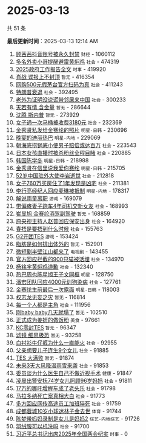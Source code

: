 # 2025-03-13

共 51 条


<!-- BEGIN -->

**最后更新时间**：2025-03-13 12:14 AM
1. [顾茜茜抖音账号被永久封禁](https://m.weibo.cn/search?containerid=100103type%3D1%26t%3D10%26q%3D%23%E9%A1%BE%E8%8C%9C%E8%8C%9C%E6%8A%96%E9%9F%B3%E8%B4%A6%E5%8F%B7%E8%A2%AB%E6%B0%B8%E4%B9%85%E5%B0%81%E7%A6%81%23&stream_entry_id=31&isnewpage=1&extparam=seat%3D1%26q%3D%2523%25E9%25A1%25BE%25E8%258C%259C%25E8%258C%259C%25E6%258A%2596%25E9%259F%25B3%25E8%25B4%25A6%25E5%258F%25B7%25E8%25A2%25AB%25E6%25B0%25B8%25E4%25B9%2585%25E5%25B0%2581%25E7%25A6%2581%2523%26stream_entry_id%3D31%26pos%3D0%26dgr%3D0%26flag%3D2%26filter_type%3Drealtimehot%26band_rank%3D1%26c_type%3D31%26lcate%3D5001%26realpos%3D1%26cate%3D5001%26display_time%3D1741796038%26pre_seqid%3D17417960383239241704857) `财经` - 1060112
2. [多名外卖小哥提醒避雷黄焖鸡](https://m.weibo.cn/search?containerid=100103type%3D1%26t%3D10%26q%3D%23%E5%A4%9A%E5%90%8D%E5%A4%96%E5%8D%96%E5%B0%8F%E5%93%A5%E6%8F%90%E9%86%92%E9%81%BF%E9%9B%B7%E9%BB%84%E7%84%96%E9%B8%A1%23&stream_entry_id=31&isnewpage=1&extparam=seat%3D1%26q%3D%2523%25E5%25A4%259A%25E5%2590%258D%25E5%25A4%2596%25E5%258D%2596%25E5%25B0%258F%25E5%2593%25A5%25E6%258F%2590%25E9%2586%2592%25E9%2581%25BF%25E9%259B%25B7%25E9%25BB%2584%25E7%2584%2596%25E9%25B8%25A1%2523%26stream_entry_id%3D31%26pos%3D1%26dgr%3D0%26flag%3D0%26filter_type%3Drealtimehot%26band_rank%3D2%26c_type%3D31%26lcate%3D5001%26realpos%3D2%26cate%3D5001%26display_time%3D1741796038%26pre_seqid%3D17417960383239241704857) `社会` - 474319
3. [2025政府工作报告全文](https://m.weibo.cn/search?containerid=100103type%3D1%26t%3D10%26q%3D%232025%E6%94%BF%E5%BA%9C%E5%B7%A5%E4%BD%9C%E6%8A%A5%E5%91%8A%E5%85%A8%E6%96%87%23&stream_entry_id=31&isnewpage=1&extparam=seat%3D1%26q%3D%25232025%25E6%2594%25BF%25E5%25BA%259C%25E5%25B7%25A5%25E4%25BD%259C%25E6%258A%25A5%25E5%2591%258A%25E5%2585%25A8%25E6%2596%2587%2523%26stream_entry_id%3D31%26pos%3D2%26dgr%3D0%26flag%3D0%26filter_type%3Drealtimehot%26band_rank%3D3%26c_type%3D31%26lcate%3D5001%26realpos%3D3%26cate%3D5001%26display_time%3D1741796038%26pre_seqid%3D17417960383239241704857) `时事` - 419920
4. [肖战 谍报上不封顶](https://m.weibo.cn/search?containerid=100103type%3D1%26t%3D10%26q%3D%E8%82%96%E6%88%98+%E8%B0%8D%E6%8A%A5%E4%B8%8A%E4%B8%8D%E5%B0%81%E9%A1%B6&stream_entry_id=31&isnewpage=1&extparam=seat%3D1%26q%3D%25E8%2582%2596%25E6%2588%2598%2520%25E8%25B0%258D%25E6%258A%25A5%25E4%25B8%258A%25E4%25B8%258D%25E5%25B0%2581%25E9%25A1%25B6%26stream_entry_id%3D31%26pos%3D3%26dgr%3D0%26flag%3D1%26filter_type%3Drealtimehot%26band_rank%3D4%26c_type%3D31%26lcate%3D5001%26realpos%3D4%26cate%3D5001%26display_time%3D1741796038%26pre_seqid%3D17417960383239241704857) `暂无` - 416354
5. [网购500元假茅台官方扫码为真](https://m.weibo.cn/search?containerid=100103type%3D1%26t%3D10%26q%3D%23%E7%BD%91%E8%B4%AD500%E5%85%83%E5%81%87%E8%8C%85%E5%8F%B0%E5%AE%98%E6%96%B9%E6%89%AB%E7%A0%81%E4%B8%BA%E7%9C%9F%23&stream_entry_id=31&isnewpage=1&extparam=seat%3D1%26q%3D%2523%25E7%25BD%2591%25E8%25B4%25AD500%25E5%2585%2583%25E5%2581%2587%25E8%258C%2585%25E5%258F%25B0%25E5%25AE%2598%25E6%2596%25B9%25E6%2589%25AB%25E7%25A0%2581%25E4%25B8%25BA%25E7%259C%259F%2523%26stream_entry_id%3D31%26pos%3D4%26dgr%3D0%26flag%3D1%26filter_type%3Drealtimehot%26band_rank%3D5%26c_type%3D31%26lcate%3D5001%26realpos%3D5%26cate%3D5001%26display_time%3D1741796038%26pre_seqid%3D17417960383239241704857) `社会` - 411243
6. [特朗普衰退](https://m.weibo.cn/search?containerid=100103type%3D1%26t%3D10%26q%3D%23%E7%89%B9%E6%9C%97%E6%99%AE%E8%A1%B0%E9%80%80%23&stream_entry_id=31&isnewpage=1&extparam=seat%3D1%26q%3D%2523%25E7%2589%25B9%25E6%259C%2597%25E6%2599%25AE%25E8%25A1%25B0%25E9%2580%2580%2523%26stream_entry_id%3D31%26pos%3D5%26dgr%3D0%26flag%3D2%26filter_type%3Drealtimehot%26band_rank%3D6%26c_type%3D31%26lcate%3D5001%26realpos%3D6%26cate%3D5001%26display_time%3D1741796038%26pre_seqid%3D17417960383239241704857) `社会` - 392495
7. [老外为证明没说谎带邻居来中国](https://m.weibo.cn/search?containerid=100103type%3D1%26t%3D10%26q%3D%23%E8%80%81%E5%A4%96%E4%B8%BA%E8%AF%81%E6%98%8E%E6%B2%A1%E8%AF%B4%E8%B0%8E%E5%B8%A6%E9%82%BB%E5%B1%85%E6%9D%A5%E4%B8%AD%E5%9B%BD%23&stream_entry_id=31&isnewpage=1&extparam=seat%3D1%26q%3D%2523%25E8%2580%2581%25E5%25A4%2596%25E4%25B8%25BA%25E8%25AF%2581%25E6%2598%258E%25E6%25B2%25A1%25E8%25AF%25B4%25E8%25B0%258E%25E5%25B8%25A6%25E9%2582%25BB%25E5%25B1%2585%25E6%259D%25A5%25E4%25B8%25AD%25E5%259B%25BD%2523%26stream_entry_id%3D31%26pos%3D6%26dgr%3D0%26flag%3D0%26filter_type%3Drealtimehot%26band_rank%3D7%26c_type%3D31%26lcate%3D5001%26realpos%3D7%26cate%3D5001%26display_time%3D1741796038%26pre_seqid%3D17417960383239241704857) `社会` - 300233
8. [天若有情 含金量](https://m.weibo.cn/search?containerid=100103type%3D1%26t%3D10%26q%3D%E5%A4%A9%E8%8B%A5%E6%9C%89%E6%83%85+%E5%90%AB%E9%87%91%E9%87%8F&stream_entry_id=31&isnewpage=1&extparam=seat%3D1%26q%3D%25E5%25A4%25A9%25E8%258B%25A5%25E6%259C%2589%25E6%2583%2585%2520%25E5%2590%25AB%25E9%2587%2591%25E9%2587%258F%26stream_entry_id%3D31%26pos%3D7%26dgr%3D0%26flag%3D0%26filter_type%3Drealtimehot%26band_rank%3D8%26c_type%3D31%26lcate%3D5001%26realpos%3D8%26cate%3D5001%26display_time%3D1741796038%26pre_seqid%3D17417960383239241704857) `暂无` - 286644
9. [沈腾 斯内普](https://m.weibo.cn/search?containerid=100103type%3D1%26t%3D10%26q%3D%E6%B2%88%E8%85%BE+%E6%96%AF%E5%86%85%E6%99%AE&stream_entry_id=31&isnewpage=1&extparam=seat%3D1%26q%3D%25E6%25B2%2588%25E8%2585%25BE%2520%25E6%2596%25AF%25E5%2586%2585%25E6%2599%25AE%26stream_entry_id%3D31%26pos%3D8%26dgr%3D0%26flag%3D0%26filter_type%3Drealtimehot%26band_rank%3D9%26c_type%3D31%26lcate%3D5001%26realpos%3D9%26cate%3D5001%26display_time%3D1741796038%26pre_seqid%3D17417960383239241704857) `暂无` - 273929
10. [女子通一次马桶被收费3180元](https://m.weibo.cn/search?containerid=100103type%3D1%26t%3D10%26q%3D%23%E5%A5%B3%E5%AD%90%E9%80%9A%E4%B8%80%E6%AC%A1%E9%A9%AC%E6%A1%B6%E8%A2%AB%E6%94%B6%E8%B4%B93180%E5%85%83%23&stream_entry_id=31&isnewpage=1&extparam=seat%3D1%26q%3D%2523%25E5%25A5%25B3%25E5%25AD%2590%25E9%2580%259A%25E4%25B8%2580%25E6%25AC%25A1%25E9%25A9%25AC%25E6%25A1%25B6%25E8%25A2%25AB%25E6%2594%25B6%25E8%25B4%25B93180%25E5%2585%2583%2523%26stream_entry_id%3D31%26pos%3D9%26dgr%3D0%26flag%3D0%26filter_type%3Drealtimehot%26band_rank%3D10%26c_type%3D31%26lcate%3D5001%26realpos%3D10%26cate%3D5001%26display_time%3D1741796038%26pre_seqid%3D17417960383239241704857) `社会` - 232369
11. [金秀贤私发给金赛纶的照片](https://m.weibo.cn/search?containerid=100103type%3D1%26t%3D10%26q%3D%23%E9%87%91%E7%A7%80%E8%B4%A4%E7%A7%81%E5%8F%91%E7%BB%99%E9%87%91%E8%B5%9B%E7%BA%B6%E7%9A%84%E7%85%A7%E7%89%87%23&stream_entry_id=31&isnewpage=1&extparam=seat%3D1%26q%3D%2523%25E9%2587%2591%25E7%25A7%2580%25E8%25B4%25A4%25E7%25A7%2581%25E5%258F%2591%25E7%25BB%2599%25E9%2587%2591%25E8%25B5%259B%25E7%25BA%25B6%25E7%259A%2584%25E7%2585%25A7%25E7%2589%2587%2523%26stream_entry_id%3D31%26pos%3D10%26dgr%3D0%26flag%3D2%26filter_type%3Drealtimehot%26band_rank%3D11%26c_type%3D31%26lcate%3D5001%26realpos%3D11%26cate%3D5001%26display_time%3D1741796038%26pre_seqid%3D17417960383239241704857) `明星-日韩` - 230696
12. [晚宴的迪丽热巴](https://m.weibo.cn/search?containerid=100103type%3D1%26t%3D10%26q%3D%23%E6%99%9A%E5%AE%B4%E7%9A%84%E8%BF%AA%E4%B8%BD%E7%83%AD%E5%B7%B4%23&stream_entry_id=31&isnewpage=1&extparam=seat%3D1%26q%3D%2523%25E6%2599%259A%25E5%25AE%25B4%25E7%259A%2584%25E8%25BF%25AA%25E4%25B8%25BD%25E7%2583%25AD%25E5%25B7%25B4%2523%26stream_entry_id%3D31%26pos%3D11%26dgr%3D0%26flag%3D2%26filter_type%3Drealtimehot%26band_rank%3D12%26c_type%3D31%26lcate%3D5001%26realpos%3D12%26cate%3D5001%26display_time%3D1741796038%26pre_seqid%3D17417960383239241704857) `明星-内地` - 229069
13. [朝海底捞锅底小便男子赔偿或达百万](https://m.weibo.cn/search?containerid=100103type%3D1%26t%3D10%26q%3D%23%E6%9C%9D%E6%B5%B7%E5%BA%95%E6%8D%9E%E9%94%85%E5%BA%95%E5%B0%8F%E4%BE%BF%E7%94%B7%E5%AD%90%E8%B5%94%E5%81%BF%E6%88%96%E8%BE%BE%E7%99%BE%E4%B8%87%23&stream_entry_id=31&isnewpage=1&extparam=seat%3D1%26q%3D%2523%25E6%259C%259D%25E6%25B5%25B7%25E5%25BA%2595%25E6%258D%259E%25E9%2594%2585%25E5%25BA%2595%25E5%25B0%258F%25E4%25BE%25BF%25E7%2594%25B7%25E5%25AD%2590%25E8%25B5%2594%25E5%2581%25BF%25E6%2588%2596%25E8%25BE%25BE%25E7%2599%25BE%25E4%25B8%2587%2523%26stream_entry_id%3D31%26pos%3D12%26dgr%3D0%26flag%3D0%26filter_type%3Drealtimehot%26band_rank%3D13%26c_type%3D31%26lcate%3D5001%26realpos%3D13%26cate%3D5001%26display_time%3D1741796038%26pre_seqid%3D17417960383239241704857) `社会` - 223543
14. [日本女孩直播时被杀粉丝全程目睹](https://m.weibo.cn/search?containerid=100103type%3D1%26t%3D10%26q%3D%23%E6%97%A5%E6%9C%AC%E5%A5%B3%E5%AD%A9%E7%9B%B4%E6%92%AD%E6%97%B6%E8%A2%AB%E6%9D%80%E7%B2%89%E4%B8%9D%E5%85%A8%E7%A8%8B%E7%9B%AE%E7%9D%B9%23&stream_entry_id=31&isnewpage=1&extparam=seat%3D1%26q%3D%2523%25E6%2597%25A5%25E6%259C%25AC%25E5%25A5%25B3%25E5%25AD%25A9%25E7%259B%25B4%25E6%2592%25AD%25E6%2597%25B6%25E8%25A2%25AB%25E6%259D%2580%25E7%25B2%2589%25E4%25B8%259D%25E5%2585%25A8%25E7%25A8%258B%25E7%259B%25AE%25E7%259D%25B9%2523%26stream_entry_id%3D31%26pos%3D13%26dgr%3D0%26flag%3D2%26filter_type%3Drealtimehot%26band_rank%3D14%26c_type%3D31%26lcate%3D5001%26realpos%3D14%26cate%3D5001%26display_time%3D1741796038%26pre_seqid%3D17417960383239241704857) `社会` - 220885
15. [韩国陈学冬](https://m.weibo.cn/search?containerid=100103type%3D1%26t%3D10%26q%3D%23%E9%9F%A9%E5%9B%BD%E9%99%88%E5%AD%A6%E5%86%AC%23&stream_entry_id=31&isnewpage=1&extparam=seat%3D1%26q%3D%2523%25E9%259F%25A9%25E5%259B%25BD%25E9%2599%2588%25E5%25AD%25A6%25E5%2586%25AC%2523%26stream_entry_id%3D31%26pos%3D14%26dgr%3D0%26flag%3D2%26filter_type%3Drealtimehot%26band_rank%3D15%26c_type%3D31%26lcate%3D5001%26realpos%3D15%26cate%3D5001%26display_time%3D1741796038%26pre_seqid%3D17417960383239241704857) `明星-日韩` - 218988
16. [金秀贤在信里说我爱你赛纶](https://m.weibo.cn/search?containerid=100103type%3D1%26t%3D10%26q%3D%23%E9%87%91%E7%A7%80%E8%B4%A4%E5%9C%A8%E4%BF%A1%E9%87%8C%E8%AF%B4%E6%88%91%E7%88%B1%E4%BD%A0%E8%B5%9B%E7%BA%B6%23&stream_entry_id=31&isnewpage=1&extparam=seat%3D1%26q%3D%2523%25E9%2587%2591%25E7%25A7%2580%25E8%25B4%25A4%25E5%259C%25A8%25E4%25BF%25A1%25E9%2587%258C%25E8%25AF%25B4%25E6%2588%2591%25E7%2588%25B1%25E4%25BD%25A0%25E8%25B5%259B%25E7%25BA%25B6%2523%26stream_entry_id%3D31%26pos%3D15%26dgr%3D0%26flag%3D0%26filter_type%3Drealtimehot%26band_rank%3D16%26c_type%3D31%26lcate%3D5001%26realpos%3D16%26cate%3D5001%26display_time%3D1741796038%26pre_seqid%3D17417960383239241704857) `明星-日韩` - 215705
17. [52岁中国驻外大使李岩逝世](https://m.weibo.cn/search?containerid=100103type%3D1%26t%3D10%26q%3D%2352%E5%B2%81%E4%B8%AD%E5%9B%BD%E9%A9%BB%E5%A4%96%E5%A4%A7%E4%BD%BF%E6%9D%8E%E5%B2%A9%E9%80%9D%E4%B8%96%23&stream_entry_id=31&isnewpage=1&extparam=seat%3D1%26q%3D%252352%25E5%25B2%2581%25E4%25B8%25AD%25E5%259B%25BD%25E9%25A9%25BB%25E5%25A4%2596%25E5%25A4%25A7%25E4%25BD%25BF%25E6%259D%258E%25E5%25B2%25A9%25E9%2580%259D%25E4%25B8%2596%2523%26stream_entry_id%3D31%26pos%3D16%26dgr%3D0%26flag%3D0%26filter_type%3Drealtimehot%26band_rank%3D17%26c_type%3D31%26lcate%3D5001%26realpos%3D17%26cate%3D5001%26display_time%3D1741796038%26pre_seqid%3D17417960383239241704857) `社会` - 212818
18. [女子760万买房住了1年发现是凶宅](https://m.weibo.cn/search?containerid=100103type%3D1%26t%3D10%26q%3D%23%E5%A5%B3%E5%AD%90760%E4%B8%87%E4%B9%B0%E6%88%BF%E4%BD%8F%E4%BA%861%E5%B9%B4%E5%8F%91%E7%8E%B0%E6%98%AF%E5%87%B6%E5%AE%85%23&stream_entry_id=31&isnewpage=1&extparam=seat%3D1%26q%3D%2523%25E5%25A5%25B3%25E5%25AD%2590760%25E4%25B8%2587%25E4%25B9%25B0%25E6%2588%25BF%25E4%25BD%258F%25E4%25BA%25861%25E5%25B9%25B4%25E5%258F%2591%25E7%258E%25B0%25E6%2598%25AF%25E5%2587%25B6%25E5%25AE%2585%2523%26stream_entry_id%3D31%26pos%3D17%26dgr%3D0%26flag%3D0%26filter_type%3Drealtimehot%26band_rank%3D18%26c_type%3D31%26lcate%3D5001%26realpos%3D18%26cate%3D5001%26display_time%3D1741796038%26pre_seqid%3D17417960383239241704857) `社会` - 211381
19. [李行亮经纪人回应麦琳被抵制](https://m.weibo.cn/search?containerid=100103type%3D1%26t%3D10%26q%3D%23%E6%9D%8E%E8%A1%8C%E4%BA%AE%E7%BB%8F%E7%BA%AA%E4%BA%BA%E5%9B%9E%E5%BA%94%E9%BA%A6%E7%90%B3%E8%A2%AB%E6%8A%B5%E5%88%B6%23&stream_entry_id=31&isnewpage=1&extparam=seat%3D1%26q%3D%2523%25E6%259D%258E%25E8%25A1%258C%25E4%25BA%25AE%25E7%25BB%258F%25E7%25BA%25AA%25E4%25BA%25BA%25E5%259B%259E%25E5%25BA%2594%25E9%25BA%25A6%25E7%2590%25B3%25E8%25A2%25AB%25E6%258A%25B5%25E5%2588%25B6%2523%26stream_entry_id%3D31%26pos%3D18%26dgr%3D0%26flag%3D1%26filter_type%3Drealtimehot%26band_rank%3D19%26c_type%3D31%26lcate%3D5001%26realpos%3D19%26cate%3D5001%26display_time%3D1741796038%26pre_seqid%3D17417960383239241704857) `明星-内地` - 178317
20. [解说雨童离职](https://m.weibo.cn/search?containerid=100103type%3D1%26t%3D10%26q%3D%23%E8%A7%A3%E8%AF%B4%E9%9B%A8%E7%AB%A5%E7%A6%BB%E8%81%8C%23&stream_entry_id=31&isnewpage=1&extparam=seat%3D1%26q%3D%2523%25E8%25A7%25A3%25E8%25AF%25B4%25E9%259B%25A8%25E7%25AB%25A5%25E7%25A6%25BB%25E8%2581%258C%2523%26stream_entry_id%3D31%26pos%3D19%26dgr%3D0%26flag%3D1%26filter_type%3Drealtimehot%26band_rank%3D20%26c_type%3D31%26lcate%3D5001%26realpos%3D20%26cate%3D5001%26display_time%3D1741796038%26pre_seqid%3D17417960383239241704857) `游戏` - 169079
21. [带偏瘫妻子跑车4年司机交新女友](https://m.weibo.cn/search?containerid=100103type%3D1%26t%3D10%26q%3D%23%E5%B8%A6%E5%81%8F%E7%98%AB%E5%A6%BB%E5%AD%90%E8%B7%91%E8%BD%A64%E5%B9%B4%E5%8F%B8%E6%9C%BA%E4%BA%A4%E6%96%B0%E5%A5%B3%E5%8F%8B%23&stream_entry_id=31&isnewpage=1&extparam=seat%3D1%26q%3D%2523%25E5%25B8%25A6%25E5%2581%258F%25E7%2598%25AB%25E5%25A6%25BB%25E5%25AD%2590%25E8%25B7%2591%25E8%25BD%25A64%25E5%25B9%25B4%25E5%258F%25B8%25E6%259C%25BA%25E4%25BA%25A4%25E6%2596%25B0%25E5%25A5%25B3%25E5%258F%258B%2523%26stream_entry_id%3D31%26pos%3D20%26dgr%3D0%26flag%3D1%26filter_type%3Drealtimehot%26band_rank%3D21%26c_type%3D31%26lcate%3D5001%26realpos%3D21%26cate%3D5001%26display_time%3D1741796038%26pre_seqid%3D17417960383239241704857) `社会` - 168993
22. [崔显旭 金赛纶酒驾副驾驶](https://m.weibo.cn/search?containerid=100103type%3D1%26t%3D10%26q%3D%E5%B4%94%E6%98%BE%E6%97%AD+%E9%87%91%E8%B5%9B%E7%BA%B6%E9%85%92%E9%A9%BE%E5%89%AF%E9%A9%BE%E9%A9%B6&stream_entry_id=31&isnewpage=1&extparam=seat%3D1%26q%3D%25E5%25B4%2594%25E6%2598%25BE%25E6%2597%25AD%2520%25E9%2587%2591%25E8%25B5%259B%25E7%25BA%25B6%25E9%2585%2592%25E9%25A9%25BE%25E5%2589%25AF%25E9%25A9%25BE%25E9%25A9%25B6%26stream_entry_id%3D31%26pos%3D21%26dgr%3D0%26flag%3D0%26filter_type%3Drealtimehot%26band_rank%3D22%26c_type%3D31%26lcate%3D5001%26realpos%3D22%26cate%3D5001%26display_time%3D1741796038%26pre_seqid%3D17417960383239241704857) `暂无` - 168859
23. [原央视主持人赵普回应保安出身](https://m.weibo.cn/search?containerid=100103type%3D1%26t%3D10%26q%3D%23%E5%8E%9F%E5%A4%AE%E8%A7%86%E4%B8%BB%E6%8C%81%E4%BA%BA%E8%B5%B5%E6%99%AE%E5%9B%9E%E5%BA%94%E4%BF%9D%E5%AE%89%E5%87%BA%E8%BA%AB%23&stream_entry_id=31&isnewpage=1&extparam=seat%3D1%26q%3D%2523%25E5%258E%259F%25E5%25A4%25AE%25E8%25A7%2586%25E4%25B8%25BB%25E6%258C%2581%25E4%25BA%25BA%25E8%25B5%25B5%25E6%2599%25AE%25E5%259B%259E%25E5%25BA%2594%25E4%25BF%259D%25E5%25AE%2589%25E5%2587%25BA%25E8%25BA%25AB%2523%26stream_entry_id%3D31%26pos%3D22%26dgr%3D0%26flag%3D0%26filter_type%3Drealtimehot%26band_rank%3D23%26c_type%3D31%26lcate%3D5001%26realpos%3D23%26cate%3D5001%26display_time%3D1741796038%26pre_seqid%3D17417960383239241704857) `社会` - 164920
24. [春捂是要捂到什么时候](https://m.weibo.cn/search?containerid=100103type%3D1%26t%3D10%26q%3D%23%E6%98%A5%E6%8D%82%E6%98%AF%E8%A6%81%E6%8D%82%E5%88%B0%E4%BB%80%E4%B9%88%E6%97%B6%E5%80%99%23&stream_entry_id=31&isnewpage=1&extparam=seat%3D1%26q%3D%2523%25E6%2598%25A5%25E6%258D%2582%25E6%2598%25AF%25E8%25A6%2581%25E6%258D%2582%25E5%2588%25B0%25E4%25BB%2580%25E4%25B9%2588%25E6%2597%25B6%25E5%2580%2599%2523%26stream_entry_id%3D31%26pos%3D23%26dgr%3D0%26flag%3D1%26filter_type%3Drealtimehot%26band_rank%3D24%26c_type%3D31%26lcate%3D5001%26realpos%3D24%26cate%3D5001%26display_time%3D1741796038%26pre_seqid%3D17417960383239241704857) `社会` - 155763
25. [G2开团TES](https://m.weibo.cn/search?containerid=100103type%3D1%26t%3D10%26q%3D%23G2%E5%BC%80%E5%9B%A2TES%23&stream_entry_id=31&isnewpage=1&extparam=seat%3D1%26q%3D%2523G2%25E5%25BC%2580%25E5%259B%25A2TES%2523%26stream_entry_id%3D31%26pos%3D24%26dgr%3D0%26flag%3D0%26filter_type%3Drealtimehot%26band_rank%3D25%26c_type%3D31%26lcate%3D5001%26realpos%3D25%26cate%3D5001%26display_time%3D1741796038%26pre_seqid%3D17417960383239241704857) `游戏` - 153424
26. [脂肪是如何排出体外的](https://m.weibo.cn/search?containerid=100103type%3D1%26t%3D10%26q%3D%E8%84%82%E8%82%AA%E6%98%AF%E5%A6%82%E4%BD%95%E6%8E%92%E5%87%BA%E4%BD%93%E5%A4%96%E7%9A%84&stream_entry_id=31&isnewpage=1&extparam=seat%3D1%26q%3D%25E8%2584%2582%25E8%2582%25AA%25E6%2598%25AF%25E5%25A6%2582%25E4%25BD%2595%25E6%258E%2592%25E5%2587%25BA%25E4%25BD%2593%25E5%25A4%2596%25E7%259A%2584%26stream_entry_id%3D31%26pos%3D25%26dgr%3D0%26flag%3D0%26filter_type%3Drealtimehot%26band_rank%3D26%26c_type%3D31%26lcate%3D5001%26realpos%3D26%26cate%3D5001%26display_time%3D1741796038%26pre_seqid%3D17417960383239241704857) `暂无` - 152901
27. [微短剧半壁江山都来了](https://m.weibo.cn/search?containerid=100103type%3D1%26t%3D10%26q%3D%23%E5%BE%AE%E7%9F%AD%E5%89%A7%E5%8D%8A%E5%A3%81%E6%B1%9F%E5%B1%B1%E9%83%BD%E6%9D%A5%E4%BA%86%23&stream_entry_id=31&isnewpage=1&extparam=seat%3D1%26q%3D%2523%25E5%25BE%25AE%25E7%259F%25AD%25E5%2589%25A7%25E5%258D%258A%25E5%25A3%2581%25E6%25B1%259F%25E5%25B1%25B1%25E9%2583%25BD%25E6%259D%25A5%25E4%25BA%2586%2523%26stream_entry_id%3D31%26pos%3D26%26dgr%3D0%26flag%3D1%26filter_type%3Drealtimehot%26band_rank%3D27%26c_type%3D31%26lcate%3D5001%26realpos%3D27%26cate%3D5001%26display_time%3D1741796038%26pre_seqid%3D17417960383239241704857) `电视剧` - 143455
28. [官方回应拦截的900只猫被活埋](https://m.weibo.cn/search?containerid=100103type%3D1%26t%3D10%26q%3D%23%E5%AE%98%E6%96%B9%E5%9B%9E%E5%BA%94%E6%8B%A6%E6%88%AA%E7%9A%84900%E5%8F%AA%E7%8C%AB%E8%A2%AB%E6%B4%BB%E5%9F%8B%23&stream_entry_id=31&isnewpage=1&extparam=seat%3D1%26q%3D%2523%25E5%25AE%2598%25E6%2596%25B9%25E5%259B%259E%25E5%25BA%2594%25E6%258B%25A6%25E6%2588%25AA%25E7%259A%2584900%25E5%258F%25AA%25E7%258C%25AB%25E8%25A2%25AB%25E6%25B4%25BB%25E5%259F%258B%2523%26stream_entry_id%3D31%26pos%3D27%26dgr%3D0%26flag%3D0%26filter_type%3Drealtimehot%26band_rank%3D28%26c_type%3D31%26lcate%3D5001%26realpos%3D28%26cate%3D5001%26display_time%3D1741796038%26pre_seqid%3D17417960383239241704857) `社会` - 134970
29. [杨铭宇黄焖鸡道歉](https://m.weibo.cn/search?containerid=100103type%3D1%26t%3D10%26q%3D%23%E6%9D%A8%E9%93%AD%E5%AE%87%E9%BB%84%E7%84%96%E9%B8%A1%E9%81%93%E6%AD%89%23&stream_entry_id=31&isnewpage=1&extparam=seat%3D1%26q%3D%2523%25E6%259D%25A8%25E9%2593%25AD%25E5%25AE%2587%25E9%25BB%2584%25E7%2584%2596%25E9%25B8%25A1%25E9%2581%2593%25E6%25AD%2589%2523%26stream_entry_id%3D31%26pos%3D28%26dgr%3D0%26flag%3D0%26filter_type%3Drealtimehot%26band_rank%3D29%26c_type%3D31%26lcate%3D5001%26realpos%3D29%26cate%3D5001%26display_time%3D1741796038%26pre_seqid%3D17417960383239241704857) `社会` - 132340
30. [热巴周也陈星旭王子文同框](https://m.weibo.cn/search?containerid=100103type%3D1%26t%3D10%26q%3D%23%E7%83%AD%E5%B7%B4%E5%91%A8%E4%B9%9F%E9%99%88%E6%98%9F%E6%97%AD%E7%8E%8B%E5%AD%90%E6%96%87%E5%90%8C%E6%A1%86%23&stream_entry_id=31&isnewpage=1&extparam=seat%3D1%26q%3D%2523%25E7%2583%25AD%25E5%25B7%25B4%25E5%2591%25A8%25E4%25B9%259F%25E9%2599%2588%25E6%2598%259F%25E6%2597%25AD%25E7%258E%258B%25E5%25AD%2590%25E6%2596%2587%25E5%2590%258C%25E6%25A1%2586%2523%26stream_entry_id%3D31%26pos%3D29%26dgr%3D0%26flag%3D0%26filter_type%3Drealtimehot%26band_rank%3D30%26c_type%3D31%26lcate%3D5001%26realpos%3D30%26cate%3D5001%26display_time%3D1741796038%26pre_seqid%3D17417960383239241704857) `明星` - 128750
31. [潘宏团队回应4000元训狗染病](https://m.weibo.cn/search?containerid=100103type%3D1%26t%3D10%26q%3D%23%E6%BD%98%E5%AE%8F%E5%9B%A2%E9%98%9F%E5%9B%9E%E5%BA%944000%E5%85%83%E8%AE%AD%E7%8B%97%E6%9F%93%E7%97%85%23&stream_entry_id=31&isnewpage=1&extparam=seat%3D1%26q%3D%2523%25E6%25BD%2598%25E5%25AE%258F%25E5%259B%25A2%25E9%2598%259F%25E5%259B%259E%25E5%25BA%25944000%25E5%2585%2583%25E8%25AE%25AD%25E7%258B%2597%25E6%259F%2593%25E7%2597%2585%2523%26stream_entry_id%3D31%26pos%3D30%26dgr%3D0%26flag%3D1%26filter_type%3Drealtimehot%26band_rank%3D31%26c_type%3D31%26lcate%3D5001%26realpos%3D31%26cate%3D5001%26display_time%3D1741796038%26pre_seqid%3D17417960383239241704857) `社会` - 127761
32. [金赛纶生前最后一次露面](https://m.weibo.cn/search?containerid=100103type%3D1%26t%3D10%26q%3D%E9%87%91%E8%B5%9B%E7%BA%B6%E7%94%9F%E5%89%8D%E6%9C%80%E5%90%8E%E4%B8%80%E6%AC%A1%E9%9C%B2%E9%9D%A2&stream_entry_id=31&isnewpage=1&extparam=seat%3D1%26q%3D%25E9%2587%2591%25E8%25B5%259B%25E7%25BA%25B6%25E7%2594%259F%25E5%2589%258D%25E6%259C%2580%25E5%2590%258E%25E4%25B8%2580%25E6%25AC%25A1%25E9%259C%25B2%25E9%259D%25A2%26stream_entry_id%3D31%26pos%3D31%26dgr%3D0%26flag%3D0%26filter_type%3Drealtimehot%26band_rank%3D32%26c_type%3D31%26lcate%3D5001%26realpos%3D32%26cate%3D5001%26display_time%3D1741796038%26pre_seqid%3D17417960383239241704857) `明星-日韩` - 118003
33. [权志龙无妄之灾](https://m.weibo.cn/search?containerid=100103type%3D1%26t%3D10%26q%3D%E6%9D%83%E5%BF%97%E9%BE%99%E6%97%A0%E5%A6%84%E4%B9%8B%E7%81%BE&stream_entry_id=31&isnewpage=1&extparam=seat%3D1%26q%3D%25E6%259D%2583%25E5%25BF%2597%25E9%25BE%2599%25E6%2597%25A0%25E5%25A6%2584%25E4%25B9%258B%25E7%2581%25BE%26stream_entry_id%3D31%26pos%3D32%26dgr%3D0%26flag%3D0%26filter_type%3Drealtimehot%26band_rank%3D33%26c_type%3D31%26lcate%3D5001%26realpos%3D33%26cate%3D5001%26display_time%3D1741796038%26pre_seqid%3D17417960383239241704857) `暂无` - 116814
34. [每一个人都是主角](https://m.weibo.cn/search?containerid=100103type%3D1%26t%3D10%26q%3D%23%E6%AF%8F%E4%B8%80%E4%B8%AA%E4%BA%BA%E9%83%BD%E6%98%AF%E4%B8%BB%E8%A7%92%23&stream_entry_id=31&isnewpage=1&extparam=seat%3D1%26q%3D%2523%25E6%25AF%258F%25E4%25B8%2580%25E4%25B8%25AA%25E4%25BA%25BA%25E9%2583%25BD%25E6%2598%25AF%25E4%25B8%25BB%25E8%25A7%2592%2523%26stream_entry_id%3D31%26pos%3D33%26dgr%3D0%26flag%3D1%26filter_type%3Drealtimehot%26band_rank%3D34%26c_type%3D31%26lcate%3D5001%26realpos%3D34%26cate%3D5001%26display_time%3D1741796038%26pre_seqid%3D17417960383239241704857) `社会` - 111956
35. [刚baby baby几天就塌了](https://m.weibo.cn/search?containerid=100103type%3D1%26t%3D10%26q%3D%E5%88%9Ababy+baby%E5%87%A0%E5%A4%A9%E5%B0%B1%E5%A1%8C%E4%BA%86&stream_entry_id=31&isnewpage=1&extparam=seat%3D1%26q%3D%25E5%2588%259Ababy%2520baby%25E5%2587%25A0%25E5%25A4%25A9%25E5%25B0%25B1%25E5%25A1%258C%25E4%25BA%2586%26stream_entry_id%3D31%26pos%3D34%26dgr%3D0%26flag%3D0%26filter_type%3Drealtimehot%26band_rank%3D35%26c_type%3D31%26lcate%3D5001%26realpos%3D35%26cate%3D5001%26display_time%3D1741796038%26pre_seqid%3D17417960383239241704857) `暂无` - 102510
36. [正式成为姜妍的做饭粉](https://m.weibo.cn/search?containerid=100103type%3D1%26t%3D10%26q%3D%E6%AD%A3%E5%BC%8F%E6%88%90%E4%B8%BA%E5%A7%9C%E5%A6%8D%E7%9A%84%E5%81%9A%E9%A5%AD%E7%B2%89&stream_entry_id=31&isnewpage=1&extparam=seat%3D1%26q%3D%25E6%25AD%25A3%25E5%25BC%258F%25E6%2588%2590%25E4%25B8%25BA%25E5%25A7%259C%25E5%25A6%258D%25E7%259A%2584%25E5%2581%259A%25E9%25A5%25AD%25E7%25B2%2589%26stream_entry_id%3D31%26pos%3D35%26dgr%3D0%26flag%3D0%26filter_type%3Drealtimehot%26band_rank%3D36%26c_type%3D31%26lcate%3D5001%26realpos%3D36%26cate%3D5001%26display_time%3D1741796038%26pre_seqid%3D17417960383239241704857) `美食` - 97661
37. [KC零封TES](https://m.weibo.cn/search?containerid=100103type%3D1%26t%3D10%26q%3D%23KC%E9%9B%B6%E5%B0%81TES%23&stream_entry_id=31&isnewpage=1&extparam=seat%3D1%26q%3D%2523KC%25E9%259B%25B6%25E5%25B0%2581TES%2523%26stream_entry_id%3D31%26pos%3D36%26dgr%3D0%26flag%3D0%26filter_type%3Drealtimehot%26band_rank%3D37%26c_type%3D31%26lcate%3D5001%26realpos%3D37%26cate%3D5001%26display_time%3D1741796038%26pre_seqid%3D17417960383239241704857) `暂无` - 96347
38. [滤镜 细思极恐](https://m.weibo.cn/search?containerid=100103type%3D1%26t%3D10%26q%3D%E6%BB%A4%E9%95%9C+%E7%BB%86%E6%80%9D%E6%9E%81%E6%81%90&stream_entry_id=31&isnewpage=1&extparam=seat%3D1%26q%3D%25E6%25BB%25A4%25E9%2595%259C%2520%25E7%25BB%2586%25E6%2580%259D%25E6%259E%2581%25E6%2581%2590%26stream_entry_id%3D31%26pos%3D37%26dgr%3D0%26flag%3D0%26filter_type%3Drealtimehot%26band_rank%3D38%26c_type%3D31%26lcate%3D5001%26realpos%3D38%26cate%3D5001%26display_time%3D1741796038%26pre_seqid%3D17417960383239241704857) `暂无` - 93258
39. [白衬衫牛仔裤为什么一直能火](https://m.weibo.cn/search?containerid=100103type%3D1%26t%3D10%26q%3D%23%E7%99%BD%E8%A1%AC%E8%A1%AB%E7%89%9B%E4%BB%94%E8%A3%A4%E4%B8%BA%E4%BB%80%E4%B9%88%E4%B8%80%E7%9B%B4%E8%83%BD%E7%81%AB%23&stream_entry_id=31&isnewpage=1&extparam=seat%3D1%26q%3D%2523%25E7%2599%25BD%25E8%25A1%25AC%25E8%25A1%25AB%25E7%2589%259B%25E4%25BB%2594%25E8%25A3%25A4%25E4%25B8%25BA%25E4%25BB%2580%25E4%25B9%2588%25E4%25B8%2580%25E7%259B%25B4%25E8%2583%25BD%25E7%2581%25AB%2523%26stream_entry_id%3D31%26pos%3D38%26dgr%3D0%26flag%3D1%26filter_type%3Drealtimehot%26band_rank%3D39%26c_type%3D31%26lcate%3D5001%26realpos%3D39%26cate%3D5001%26display_time%3D1741796038%26pre_seqid%3D17417960383239241704857) `社会` - 92955
40. [父亲想要儿子连生9个女儿](https://m.weibo.cn/search?containerid=100103type%3D1%26t%3D10%26q%3D%23%E7%88%B6%E4%BA%B2%E6%83%B3%E8%A6%81%E5%84%BF%E5%AD%90%E8%BF%9E%E7%94%9F9%E4%B8%AA%E5%A5%B3%E5%84%BF%23&stream_entry_id=31&isnewpage=1&extparam=seat%3D1%26q%3D%2523%25E7%2588%25B6%25E4%25BA%25B2%25E6%2583%25B3%25E8%25A6%2581%25E5%2584%25BF%25E5%25AD%2590%25E8%25BF%259E%25E7%2594%259F9%25E4%25B8%25AA%25E5%25A5%25B3%25E5%2584%25BF%2523%26stream_entry_id%3D31%26pos%3D39%26dgr%3D0%26flag%3D0%26filter_type%3Drealtimehot%26band_rank%3D40%26c_type%3D31%26lcate%3D5001%26realpos%3D40%26cate%3D5001%26display_time%3D1741796038%26pre_seqid%3D17417960383239241704857) `社会` - 91885
41. [TES 大满败](https://m.weibo.cn/search?containerid=100103type%3D1%26t%3D10%26q%3DTES+%E5%A4%A7%E6%BB%A1%E8%B4%A5&stream_entry_id=31&isnewpage=1&extparam=seat%3D1%26q%3DTES%2520%25E5%25A4%25A7%25E6%25BB%25A1%25E8%25B4%25A5%26stream_entry_id%3D31%26pos%3D40%26dgr%3D0%26flag%3D0%26filter_type%3Drealtimehot%26band_rank%3D41%26c_type%3D31%26lcate%3D5001%26realpos%3D41%26cate%3D5001%26display_time%3D1741796038%26pre_seqid%3D17417960383239241704857) `暂无` - 91874
42. [未来3天大风降温雨雪来袭](https://m.weibo.cn/search?containerid=100103type%3D1%26t%3D10%26q%3D%23%E6%9C%AA%E6%9D%A53%E5%A4%A9%E5%A4%A7%E9%A3%8E%E9%99%8D%E6%B8%A9%E9%9B%A8%E9%9B%AA%E6%9D%A5%E8%A2%AD%23&stream_entry_id=31&isnewpage=1&extparam=seat%3D1%26q%3D%2523%25E6%259C%25AA%25E6%259D%25A53%25E5%25A4%25A9%25E5%25A4%25A7%25E9%25A3%258E%25E9%2599%258D%25E6%25B8%25A9%25E9%259B%25A8%25E9%259B%25AA%25E6%259D%25A5%25E8%25A2%25AD%2523%26stream_entry_id%3D31%26pos%3D41%26dgr%3D0%26flag%3D0%26filter_type%3Drealtimehot%26band_rank%3D42%26c_type%3D31%26lcate%3D5001%26realpos%3D42%26cate%3D5001%26display_time%3D1741796038%26pre_seqid%3D17417960383239241704857) `社会` - 91853
43. [委员谈为什么医生自己不做近视手术](https://m.weibo.cn/search?containerid=100103type%3D1%26t%3D10%26q%3D%23%E5%A7%94%E5%91%98%E8%B0%88%E4%B8%BA%E4%BB%80%E4%B9%88%E5%8C%BB%E7%94%9F%E8%87%AA%E5%B7%B1%E4%B8%8D%E5%81%9A%E8%BF%91%E8%A7%86%E6%89%8B%E6%9C%AF%23&stream_entry_id=31&isnewpage=1&extparam=seat%3D1%26q%3D%2523%25E5%25A7%2594%25E5%2591%2598%25E8%25B0%2588%25E4%25B8%25BA%25E4%25BB%2580%25E4%25B9%2588%25E5%258C%25BB%25E7%2594%259F%25E8%2587%25AA%25E5%25B7%25B1%25E4%25B8%258D%25E5%2581%259A%25E8%25BF%2591%25E8%25A7%2586%25E6%2589%258B%25E6%259C%25AF%2523%26stream_entry_id%3D31%26pos%3D42%26dgr%3D0%26flag%3D0%26filter_type%3Drealtimehot%26band_rank%3D43%26c_type%3D31%26lcate%3D5001%26realpos%3D43%26cate%3D5001%26display_time%3D1741796038%26pre_seqid%3D17417960383239241704857) `健康` - 91847
44. [凌晨出警安抚74岁女儿照顾96岁妈妈](https://m.weibo.cn/search?containerid=100103type%3D1%26t%3D10%26q%3D%23%E5%87%8C%E6%99%A8%E5%87%BA%E8%AD%A6%E5%AE%89%E6%8A%9A74%E5%B2%81%E5%A5%B3%E5%84%BF%E7%85%A7%E9%A1%BE96%E5%B2%81%E5%A6%88%E5%A6%88%23&stream_entry_id=31&isnewpage=1&extparam=seat%3D1%26q%3D%2523%25E5%2587%258C%25E6%2599%25A8%25E5%2587%25BA%25E8%25AD%25A6%25E5%25AE%2589%25E6%258A%259A74%25E5%25B2%2581%25E5%25A5%25B3%25E5%2584%25BF%25E7%2585%25A7%25E9%25A1%25BE96%25E5%25B2%2581%25E5%25A6%2588%25E5%25A6%2588%2523%26stream_entry_id%3D31%26pos%3D43%26dgr%3D0%26flag%3D32768%26filter_type%3Drealtimehot%26band_rank%3D44%26c_type%3D31%26lcate%3D5001%26realpos%3D44%26cate%3D5001%26display_time%3D1741796038%26pre_seqid%3D17417960383239241704857) `社会` - 91811
45. [17万的哪吒增程车成了老头乐](https://m.weibo.cn/search?containerid=100103type%3D1%26t%3D10%26q%3D%2317%E4%B8%87%E7%9A%84%E5%93%AA%E5%90%92%E5%A2%9E%E7%A8%8B%E8%BD%A6%E6%88%90%E4%BA%86%E8%80%81%E5%A4%B4%E4%B9%90%23&stream_entry_id=31&isnewpage=1&extparam=seat%3D1%26q%3D%252317%25E4%25B8%2587%25E7%259A%2584%25E5%2593%25AA%25E5%2590%2592%25E5%25A2%259E%25E7%25A8%258B%25E8%25BD%25A6%25E6%2588%2590%25E4%25BA%2586%25E8%2580%2581%25E5%25A4%25B4%25E4%25B9%2590%2523%26stream_entry_id%3D31%26pos%3D44%26dgr%3D0%26flag%3D0%26filter_type%3Drealtimehot%26band_rank%3D45%26c_type%3D31%26lcate%3D5001%26realpos%3D45%26cate%3D5001%26display_time%3D1741796038%26pre_seqid%3D17417960383239241704857) `社会` - 91798
46. [马拉多纳死亡案真相大白](https://m.weibo.cn/search?containerid=100103type%3D1%26t%3D10%26q%3D%23%E9%A9%AC%E6%8B%89%E5%A4%9A%E7%BA%B3%E6%AD%BB%E4%BA%A1%E6%A1%88%E7%9C%9F%E7%9B%B8%E5%A4%A7%E7%99%BD%23&stream_entry_id=31&isnewpage=1&extparam=seat%3D1%26q%3D%2523%25E9%25A9%25AC%25E6%258B%2589%25E5%25A4%259A%25E7%25BA%25B3%25E6%25AD%25BB%25E4%25BA%25A1%25E6%25A1%2588%25E7%259C%259F%25E7%259B%25B8%25E5%25A4%25A7%25E7%2599%25BD%2523%26stream_entry_id%3D31%26pos%3D45%26dgr%3D0%26flag%3D0%26filter_type%3Drealtimehot%26band_rank%3D46%26c_type%3D31%26lcate%3D5001%26realpos%3D46%26cate%3D5001%26display_time%3D1741796038%26pre_seqid%3D17417960383239241704857) `社会` - 91773
47. [多方回应网传高途员工加班猝死](https://m.weibo.cn/search?containerid=100103type%3D1%26t%3D10%26q%3D%23%E5%A4%9A%E6%96%B9%E5%9B%9E%E5%BA%94%E7%BD%91%E4%BC%A0%E9%AB%98%E9%80%94%E5%91%98%E5%B7%A5%E5%8A%A0%E7%8F%AD%E7%8C%9D%E6%AD%BB%23&stream_entry_id=31&isnewpage=1&extparam=seat%3D1%26q%3D%2523%25E5%25A4%259A%25E6%2596%25B9%25E5%259B%259E%25E5%25BA%2594%25E7%25BD%2591%25E4%25BC%25A0%25E9%25AB%2598%25E9%2580%2594%25E5%2591%2598%25E5%25B7%25A5%25E5%258A%25A0%25E7%258F%25AD%25E7%258C%259D%25E6%25AD%25BB%2523%26stream_entry_id%3D31%26pos%3D46%26dgr%3D0%26flag%3D1%26filter_type%3Drealtimehot%26band_rank%3D47%26c_type%3D31%26lcate%3D5001%26realpos%3D47%26cate%3D5001%26display_time%3D1741796038%26pre_seqid%3D17417960383239241704857) `社会` - 91759
48. [成都蓉城10岁小球迷林子金去世](https://m.weibo.cn/search?containerid=100103type%3D1%26t%3D10%26q%3D%23%E6%88%90%E9%83%BD%E8%93%89%E5%9F%8E10%E5%B2%81%E5%B0%8F%E7%90%83%E8%BF%B7%E6%9E%97%E5%AD%90%E9%87%91%E5%8E%BB%E4%B8%96%23&stream_entry_id=31&isnewpage=1&extparam=seat%3D1%26q%3D%2523%25E6%2588%2590%25E9%2583%25BD%25E8%2593%2589%25E5%259F%258E10%25E5%25B2%2581%25E5%25B0%258F%25E7%2590%2583%25E8%25BF%25B7%25E6%259E%2597%25E5%25AD%2590%25E9%2587%2591%25E5%258E%25BB%25E4%25B8%2596%2523%26stream_entry_id%3D31%26pos%3D47%26dgr%3D0%26flag%3D0%26filter_type%3Drealtimehot%26band_rank%3D48%26c_type%3D31%26lcate%3D5001%26realpos%3D48%26cate%3D5001%26display_time%3D1741796038%26pre_seqid%3D17417960383239241704857) `体育` - 91744
49. [陈梦带妈妈录制是女儿是妈妈2](https://m.weibo.cn/search?containerid=100103type%3D1%26t%3D10%26q%3D%23%E9%99%88%E6%A2%A6%E5%B8%A6%E5%A6%88%E5%A6%88%E5%BD%95%E5%88%B6%E6%98%AF%E5%A5%B3%E5%84%BF%E6%98%AF%E5%A6%88%E5%A6%882%23&stream_entry_id=31&isnewpage=1&extparam=seat%3D1%26q%3D%2523%25E9%2599%2588%25E6%25A2%25A6%25E5%25B8%25A6%25E5%25A6%2588%25E5%25A6%2588%25E5%25BD%2595%25E5%2588%25B6%25E6%2598%25AF%25E5%25A5%25B3%25E5%2584%25BF%25E6%2598%25AF%25E5%25A6%2588%25E5%25A6%25882%2523%26stream_entry_id%3D31%26pos%3D48%26dgr%3D0%26flag%3D0%26filter_type%3Drealtimehot%26band_rank%3D49%26c_type%3D31%26lcate%3D5001%26realpos%3D49%26cate%3D5001%26display_time%3D1741796038%26pre_seqid%3D17417960383239241704857) `综艺-内地综艺` - 91726
50. [羽绒服可以机洗吗](https://m.weibo.cn/search?containerid=100103type%3D1%26t%3D10%26q%3D%23%E7%BE%BD%E7%BB%92%E6%9C%8D%E5%8F%AF%E4%BB%A5%E6%9C%BA%E6%B4%97%E5%90%97%23&stream_entry_id=31&isnewpage=1&extparam=seat%3D1%26q%3D%2523%25E7%25BE%25BD%25E7%25BB%2592%25E6%259C%258D%25E5%258F%25AF%25E4%25BB%25A5%25E6%259C%25BA%25E6%25B4%2597%25E5%2590%2597%2523%26stream_entry_id%3D31%26pos%3D49%26dgr%3D0%26flag%3D1%26filter_type%3Drealtimehot%26band_rank%3D50%26c_type%3D31%26lcate%3D5001%26realpos%3D50%26cate%3D5001%26display_time%3D1741796038%26pre_seqid%3D17417960383239241704857) `社会` - 91700
51. [习近平总书记出席2025年全国两会纪实](https://m.weibo.cn/search?containerid=100103type%3D1%26t%3D10%26q%3D%23%E4%B9%A0%E8%BF%91%E5%B9%B3%E6%80%BB%E4%B9%A6%E8%AE%B0%E5%87%BA%E5%B8%AD2025%E5%B9%B4%E5%85%A8%E5%9B%BD%E4%B8%A4%E4%BC%9A%E7%BA%AA%E5%AE%9E%23&stream_entry_id=51&isnewpage=1&extparam=seat%3D1%26pos%3D0%26q%3D%2523%25E4%25B9%25A0%25E8%25BF%2591%25E5%25B9%25B3%25E6%2580%25BB%25E4%25B9%25A6%25E8%25AE%25B0%25E5%2587%25BA%25E5%25B8%25AD2025%25E5%25B9%25B4%25E5%2585%25A8%25E5%259B%25BD%25E4%25B8%25A4%25E4%25BC%259A%25E7%25BA%25AA%25E5%25AE%259E%2523%26stream_entry_id%3D51%26c_type%3D51%26dgr%3D0%26filter_type%3Drealtimehot%26cate%3D10103%26display_time%3D1741796038%26pre_seqid%3D17417960383239241704857) `时事` - 0

<!-- END -->

